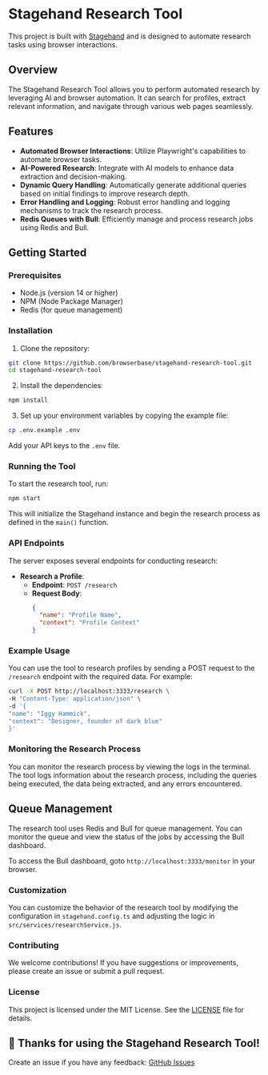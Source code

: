 # Stagehand Research Tool

This project is built with [Stagehand](https://github.com/browserbase/stagehand) and is designed to automate research tasks using browser interactions.

## Overview

The Stagehand Research Tool allows you to perform automated research by leveraging AI and browser automation. It can search for profiles, extract relevant information, and navigate through various web pages seamlessly.

## Features

- **Automated Browser Interactions**: Utilize Playwright's capabilities to automate browser tasks.
- **AI-Powered Research**: Integrate with AI models to enhance data extraction and decision-making.
- **Dynamic Query Handling**: Automatically generate additional queries based on initial findings to improve research depth.
- **Error Handling and Logging**: Robust error handling and logging mechanisms to track the research process.
- **Redis Queues with Bull**: Efficiently manage and process research jobs using Redis and Bull.


## Getting Started

### Prerequisites

- Node.js (version 14 or higher)
- NPM (Node Package Manager)
- Redis (for queue management)

### Installation

1. Clone the repository:

```bash
git clone https://github.com/browserbase/stagehand-research-tool.git
cd stagehand-research-tool
```

2. Install the dependencies:

```bash
npm install
```

3. Set up your environment variables by copying the example file:

```bash
cp .env.example .env
```

Add your API keys to the `.env` file.

### Running the Tool

To start the research tool, run:

```bash
npm start
```

This will initialize the Stagehand instance and begin the research process as defined in the `main()` function.

### API Endpoints

The server exposes several endpoints for conducting research:

- **Research a Profile**: 
  - **Endpoint**: `POST /research`
  - **Request Body**:
    ```json
    {
      "name": "Profile Name",
      "context": "Profile Context"
    }
    ```
### Example Usage

You can use the tool to research profiles by sending a POST request to the `/research` endpoint with the required data. For example:

```bash
curl -X POST http://localhost:3333/research \
-H "Content-Type: application/json" \
-d '{
"name": "Iggy Hammick",
"context": "Designer, founder of dark blue"
}'
```

### Monitoring the Research Process

You can monitor the research process by viewing the logs in the terminal. The tool logs information about the research process, including the queries being executed, the data being extracted, and any errors encountered.

## Queue Management

The research tool uses Redis and Bull for queue management. You can monitor the queue and view the status of the jobs by accessing the Bull dashboard.

To access the Bull dashboard, goto `http://localhost:3333/monitor` in your browser.
### Customization

You can customize the behavior of the research tool by modifying the configuration in `stagehand.config.ts` and adjusting the logic in `src/services/researchService.js`.

### Contributing

We welcome contributions! If you have suggestions or improvements, please create an issue or submit a pull request.

### License

This project is licensed under the MIT License. See the [LICENSE](LICENSE) file for details.

## 🤘 Thanks for using the Stagehand Research Tool!

Create an issue if you have any feedback: [GitHub Issues](https://github.com/browserbase/stagehand/issues/new)
